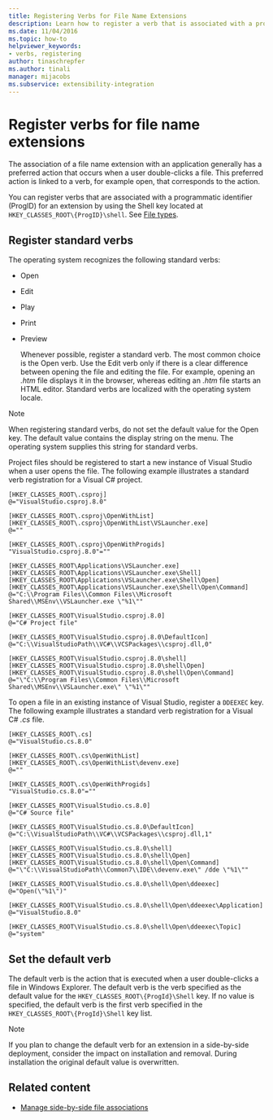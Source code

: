 ```yaml
---
title: Registering Verbs for File Name Extensions
description: Learn how to register a verb that is associated with a programmatic identifier for a file name extension by using a Shell key.
ms.date: 11/04/2016
ms.topic: how-to
helpviewer_keywords:
- verbs, registering
author: tinaschrepfer
ms.author: tinali
manager: mijacobs
ms.subservice: extensibility-integration
---
```

# Register verbs for file name extensions

The association of a file name extension with an application generally has a preferred action that occurs when a user double-clicks a file. This preferred action is linked to a verb, for example open, that corresponds to the action.

You can register verbs that are associated with a programmatic identifier (ProgID) for an extension by using the Shell key located at `HKEY_CLASSES_ROOT\{ProgID}\shell`. See [File types](/windows/desktop/shell/fa-file-types).

## Register standard verbs

The operating system recognizes the following standard verbs:

- Open

- Edit

- Play

- Print

- Preview

  Whenever possible, register a standard verb. The most common choice is the Open verb. Use the Edit verb only if there is a clear difference between opening the file and editing the file. For example, opening an *.htm* file displays it in the browser, whereas editing an *.htm* file starts an HTML editor. Standard verbs are localized with the operating system locale.

> [!NOTE]
> When registering standard verbs, do not set the default value for the Open key. The default value contains the display string on the menu. The operating system supplies this string for standard verbs.

 Project files should be registered to start a new instance of Visual Studio when a user opens the file. The following example illustrates a standard verb registration for a Visual C# project.

```
[HKEY_CLASSES_ROOT\.csproj]
@="VisualStudio.csproj.8.0"

[HKEY_CLASSES_ROOT\.csproj\OpenWithList]
[HKEY_CLASSES_ROOT\.csproj\OpenWithList\VSLauncher.exe]
@=""

[HKEY_CLASSES_ROOT\.csproj\OpenWithProgids]
"VisualStudio.csproj.8.0"=""

[HKEY_CLASSES_ROOT\Applications\VSLauncher.exe]
[HKEY_CLASSES_ROOT\Applications\VSLauncher.exe\Shell]
[HKEY_CLASSES_ROOT\Applications\VSLauncher.exe\Shell\Open]
[HKEY_CLASSES_ROOT\Applications\VSLauncher.exe\Shell\Open\Command]
@="C:\\Program Files\\Common Files\\Microsoft Shared\\MSEnv\\VSLauncher.exe \"%1\""

[HKEY_CLASSES_ROOT\VisualStudio.csproj.8.0]
@="C# Project file"

[HKEY_CLASSES_ROOT\VisualStudio.csproj.8.0\DefaultIcon]
@="C:\\VisualStudioPath\\VC#\\VCSPackages\\csproj.dll,0"

[HKEY_CLASSES_ROOT\VisualStudio.csproj.8.0\shell]
[HKEY_CLASSES_ROOT\VisualStudio.csproj.8.0\shell\Open]
[HKEY_CLASSES_ROOT\VisualStudio.csproj.8.0\shell\Open\Command]
@="\"C:\\Program Files\\Common Files\\Microsoft Shared\\MSEnv\\VSLauncher.exe\" \"%1\""
```

 To open a file in an existing instance of Visual Studio, register a `DDEEXEC` key. The following example illustrates a standard verb registration for a Visual C# *.cs* file.

```
[HKEY_CLASSES_ROOT\.cs]
@="VisualStudio.cs.8.0"

[HKEY_CLASSES_ROOT\.cs\OpenWithList]
[HKEY_CLASSES_ROOT\.cs\OpenWithList\devenv.exe]
@=""

[HKEY_CLASSES_ROOT\.cs\OpenWithProgids]
"VisualStudio.cs.8.0"=""

[HKEY_CLASSES_ROOT\VisualStudio.cs.8.0]
@="C# Source file"

[HKEY_CLASSES_ROOT\VisualStudio.cs.8.0\DefaultIcon]
@="C:\\VisualStudioPath\\VC#\\VCSPackages\\csproj.dll,1"

[HKEY_CLASSES_ROOT\VisualStudio.cs.8.0\shell]
[HKEY_CLASSES_ROOT\VisualStudio.cs.8.0\shell\Open]
[HKEY_CLASSES_ROOT\VisualStudio.cs.8.0\shell\Open\Command]
@="\"C:\\VisualStudioPath\\Common7\\IDE\\devenv.exe\" /dde \"%1\""

[HKEY_CLASSES_ROOT\VisualStudio.cs.8.0\shell\Open\ddeexec]
@="Open(\"%1\")"

[HKEY_CLASSES_ROOT\VisualStudio.cs.8.0\shell\Open\ddeexec\Application]
@="VisualStudio.8.0"

[HKEY_CLASSES_ROOT\VisualStudio.cs.8.0\shell\Open\ddeexec\Topic]
@="system"
```

## Set the default verb
 The default verb is the action that is executed when a user double-clicks a file in Windows Explorer. The default verb is the verb specified as the default value for the `HKEY_CLASSES_ROOT\{ProgId}\Shell` key. If no value is specified, the default verb is the first verb specified in the `HKEY_CLASSES_ROOT\{ProgId}\Shell` key list.

> [!NOTE]
> If you plan to change the default verb for an extension in a side-by-side deployment, consider the impact on installation and removal. During installation the original default value is overwritten.

## Related content
- [Manage side-by-side file associations](../extensibility/managing-side-by-side-file-associations.md)
